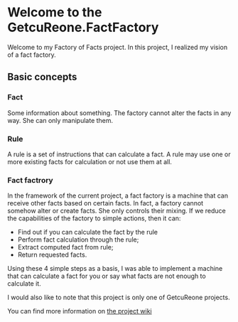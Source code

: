 # Welcome to the GetcuReone.FactFactory

Welcome to my Factory of Facts project. In this project, I realized my vision of a fact factory.

## Basic concepts

### Fact

Some information about something.
The factory cannot alter the facts in any way. She can only manipulate them.

### Rule

A rule is a set of instructions that can calculate a fact.
A rule may use one or more existing facts for calculation or not use them at all.

### Fact factrory

In the framework of the current project, a fact factory is a machine that can receive other facts based on certain facts.
In fact, a factory cannot somehow alter or create facts. She only controls their mixing.
If we reduce the capabilities of the factory to simple actions, then it can:

- Find out if you can calculate the fact by the rule
- Perform fact calculation through the rule;
- Extract computed fact from rule;
- Return requested facts.

Using these 4 simple steps as a basis, I was able to implement a machine that can calculate a fact for you or say what facts are not enough to calculate it.

I would also like to note that this project is only one of GetcuReone projects.

You can find more information on [the project wiki](https://github.com/GetcuReone/FactFactory/wiki)
